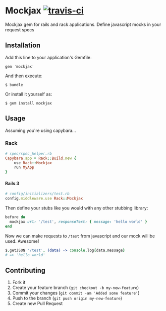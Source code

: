 # Mockjax [![travis-ci](https://secure.travis-ci.org/ejholmes/mockjax.png)](https://secure.travis-ci.org/ejholmes/mockjax)

Mockjax gem for rails and rack applications. Define javascript mocks in your
request specs

## Installation

Add this line to your application's Gemfile:

    gem 'mockjax'

And then execute:

    $ bundle

Or install it yourself as:

    $ gem install mockjax

## Usage
Assuming you're using capybara...

### Rack

```ruby
# spec/spec_helper.rb
Capybara.app = Rack::Build.new {
    use Rack::Mockjax
    run MyApp
}
```

#### Rails 3

```ruby
# config/initializers/test.rb
config.middleware.use Rack::Mockjax
```

Then define your stubs like you would with any other stubbing library:

```ruby
before do
  mockjax url: '/test', responseText: { message: 'hello world' }
end
```

Now we can make requests to `/test` from javascript and our mock will be used.
Awesome!

```coffeescript
$.getJSON '/test', (data) -> console.log(data.message)
# => 'hello world'
```

## Contributing

1. Fork it
2. Create your feature branch (`git checkout -b my-new-feature`)
3. Commit your changes (`git commit -am 'Added some feature'`)
4. Push to the branch (`git push origin my-new-feature`)
5. Create new Pull Request
